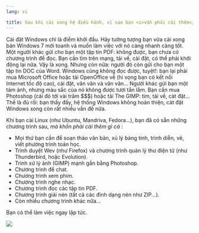 ```yaml
---
lang: vi

title: Sau khi cài xong hệ điều hành, vì sao bạn <i>vẫn phải cài thêm</i> các chương trình khác ?
---
```


Cài đặt Windows chỉ là điểm khởi đầu. Hãy tưởng tượng bạn vừa cài xong bản Windows 7 
mới toanh và muốn làm việc với nó càng nhanh càng tốt. Một người khác gửi cho bạn một tập tin 
PDF: không được, bạn chưa có chương trình để đọc. Bạn cần tìm trên mạng, tải về, cài đặt, 
có thể phải khởi động lại nữa. Vậy là xong. Nhưng còn nữa: người đó còn gửi cho bạn một 
tập tin DOC của Word. Windows cũng không đọc được, tuyệt!: bạn lại phải mua Microsoft Office 
hoặc tải OpenOffice về (hi vọng bạn có kết nối Internet tốc độ cao), cài đặt, vân vân và vân vân... 
Người khác gửi bạn một tám ảnh, nhưng màu sắc của nó không được tươi tắn lắm. Bạn cần mua 
Photoshop (cái đó tới vài trăm $$$) hoặc tải The GIMP: tìm, tải về, càt đặt... Thế là đủ rồi: 
bạn thấy đấy, hệ thống Windows không hoàn thiện, càt đặt Windows xong còn rất nhiều vấn đề nữa.

Khi bạn cài Linux (như Ubuntu, Mandriva, Fedora...), bạn đã có sẵn những chương trình sau, 
<i>mà khồn phải cài thêm gì cả</i> :

<ul>

<li>Mọi thứ bạn cần để soạn thảo văn bản, xủ lý bảng tính, trình diễn, vẽ, viết phương trình toán học.</li>

<li>Trình duyệt Wev (như Firefox) và chương trình quản lý thư điện tử (như Thunderbird, hoặc Evolution).</li>
<li>Trình xử lý ảnh (GIMP) mạnh gần bằng Photoshop.</li>
<li>Chương trình để chat.</li>
<li>Chương trình xem phim.</li>
<li>Chương trình nghe nhạc.</li>
<li>Chương trình đọc các tập tin PDF.</li>
<li>Chương trinh giải nén (tất cả các đinh dạng nén như ZIP...).</li>
<li>Còn nhiều chương trình khác nữa...</li>
</ul>

Bạn có thể làm việc ngay lập tức.

<img src="Images/app_menu.png" />




